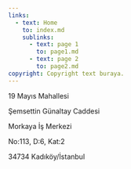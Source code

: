```yaml
---
links:
  - text: Home
    to: index.md
    sublinks:
      - text: page 1
        to: page1.md
      - text: page 2
        to: page2.md
copyright: Copyright text buraya.
---
```


19 Mayıs Mahallesi

Şemsettin Günaltay Caddesi

Morkaya İş Merkezi

No:113, D:6, Kat:2

34734 Kadıköy/İstanbul
